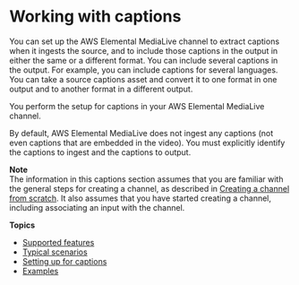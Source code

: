 # Working with captions<a name="captions"></a>

You can set up the AWS Elemental MediaLive channel to extract captions when it ingests the source, and to include those captions in the output in either the same or a different format\. You can include several captions in the output\. For example, you can include captions for several languages\. You can take a source captions asset and convert it to one format in one output and to another format in a different output\. 

You perform the setup for captions in your AWS Elemental MediaLive channel\. 

By default, AWS Elemental MediaLive does not ingest any captions \(not even captions that are embedded in the video\)\. You must explicitly identify the captions to ingest and the captions to output\.

**Note**  
The information in this captions section assumes that you are familiar with the general steps for creating a channel, as described in [Creating a channel from scratch](creating-channel-scratch.md)\. It also assumes that you have started creating a channel, including associating an input with the channel\.

**Topics**
+ [Supported features](captions-supported-features.md)
+ [Typical scenarios](typical-scenarios.md)
+ [Setting up for captions](setting-up-for-captions.md)
+ [Examples](examples.md)